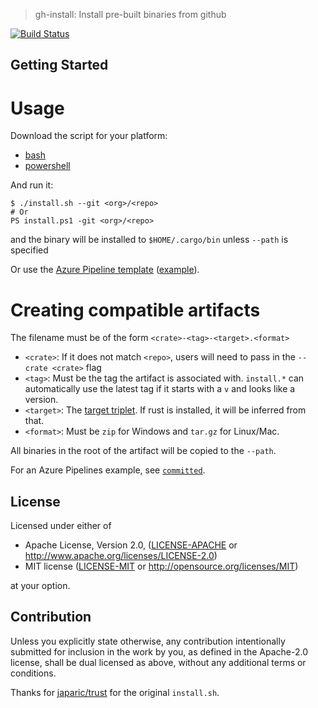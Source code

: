 > gh-install: Install pre-built binaries from github

[![Build Status](https://dev.azure.com/crate-ci/crate-ci/_apis/build/status/gh-install%20v1?branchName=master)](https://dev.azure.com/crate-ci/crate-ci/_build/latest?definitionId=8&branchName=master)

## Getting Started

# Usage

Download the script for your platform:
- [bash](v1/install.sh)
- [powershell](v1/install.ps1)

And run it:
```
$ ./install.sh --git <org>/<repo>
# Or
PS install.ps1 -git <org>/<repo>
```
and the binary will be installed to `$HOME/.cargo/bin` unless `--path` is specified

Or use the [Azure Pipeline template](v1/azdo-step.yml) ([example](v1/azure-pipelines.yml)).

# Creating compatible artifacts

The filename must be of the form `<crate>-<tag>-<target>.<format>`
- `<crate>`: If it does not match `<repo>`, users will need to pass in the `--crate <crate>` flag
- `<tag>`: Must be the tag the artifact is associated with. `install.*` can
  automatically use the latest tag if it starts with a `v` and looks like a
  version.
- `<target>`: The [target triplet](https://wiki.osdev.org/Target_Triplet). If rust is installed, it will be inferred from that.
- `<format>`: Must be `zip` for Windows and `tar.gz` for Linux/Mac.

All binaries in the root of the artifact will be copied to the `--path`.

For an Azure Pipelines example, see [`committed`](https://github.com/crate-ci/committed/blob/master/azure-pipelines.yml).

## License

Licensed under either of

 * Apache License, Version 2.0, ([LICENSE-APACHE](LICENSE-APACHE) or http://www.apache.org/licenses/LICENSE-2.0)
 * MIT license ([LICENSE-MIT](LICENSE-MIT) or http://opensource.org/licenses/MIT)

at your option.

## Contribution

Unless you explicitly state otherwise, any contribution intentionally
submitted for inclusion in the work by you, as defined in the Apache-2.0
license, shall be dual licensed as above, without any additional terms or
conditions.

Thanks for [japaric/trust](https://github.com/japaric/trust) for the original `install.sh`.
